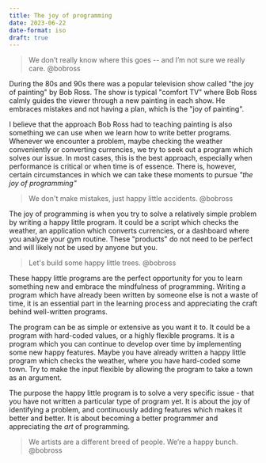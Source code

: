 ```yaml
---
title: The joy of programming
date: 2023-06-22
date-format: iso
draft: true
---
```


> We don’t really know where this goes -- and I’m not sure we really care. @bobross


During the 80s and 90s there was a popular television show called "the joy of
painting" by Bob Ross. The show is typical "comfort TV" where Bob Ross calmly
guides the viewer through a new painting in each show. He embraces mistakes and
not having a plan, which is the "joy of painting".

I believe that the approach Bob Ross had to teaching painting is also something
we can use when we learn how to write better programs. Whenever we encounter
a problem, maybe checking the weather conveniently or converting currencies,
we try to seek out a program which solves our issue. In most cases,
this is the best approach, especially when performance is critical or when time
is of essence. There is, however, certain circumstances in which we can
take these moments to pursue *"the joy of programming"*

> We don't make mistakes, just happy little accidents. @bobross

The joy of programming is when you try to solve a relatively simple problem by
writing a happy little program. It could be a script which checks the weather,
an application which converts currencies, or a dashboard where you analyze your
gym routine. These "products" do not need to be perfect and will likely not
be used by anyone but you. 

> Let's build some happy little trees. @bobross

These happy little programs are the perfect opportunity for you to learn
something new and embrace the mindfulness of programming. Writing a program 
which have already been written by someone else is not a waste of time, it is
an essential part in the learning process and appreciating the craft behind
well-written programs.

The program can be as simple or extensive as you want it to. It could be a
program with hard-coded values, or a highly flexible programs. It is a program
which you can continue to develop over time by implementing some new happy
features. Maybe you have already written a happy little program which checks
the weather, where you have hard-coded some town. Try to make the input flexible
by allowing the program to take a town as an argument.

The purpose the happy little program is to solve a very specific issue - that
you have not written a particular type of program yet. It is about the joy of
identifying a problem, and continuously adding features which makes it better
and better. It is about becoming a better programmer and appreciating the *art*
of programming.

> We artists are a different breed of people. We’re a happy bunch. @bobross
